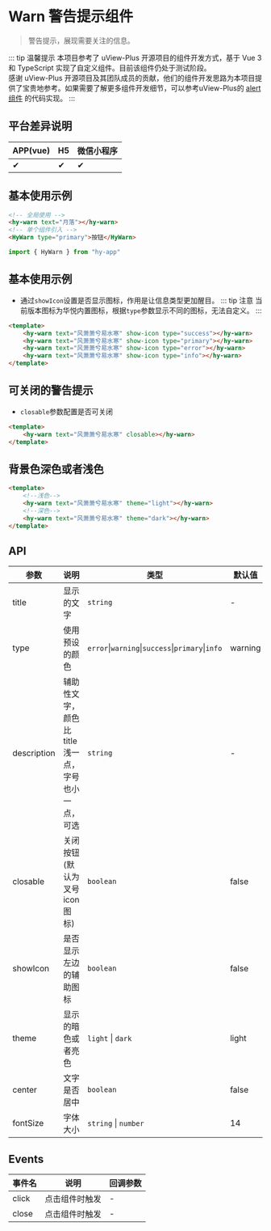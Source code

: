 # Warn 警告提示组件
> 警告提示，展现需要关注的信息。

::: tip 温馨提示
本项目参考了 uView-Plus 开源项目的组件开发方式，基于 Vue 3 和 TypeScript 实现了自定义组件。目前该组件仍处于测试阶段。<br>
感谢 uView-Plus 开源项目及其团队成员的贡献，他们的组件开发思路为本项目提供了宝贵地参考。如果需要了解更多组件开发细节，可以参考uView-Plus的 [alert组件](https://uiadmin.net/uview-plus/components/alert.html) 的代码实现。
:::

## 平台差异说明

| APP(vue) | H5 | 微信小程序 |
|-----|----|-------|
| ✔   | ✔  | ✔     |

## 基本使用示例

```html
<!-- 全局使用 -->
<hy-warn text="月落"></hy-warn>
<!-- 单个组件引入 -->
<HyWarn type="primary">按钮</HyWarn>
```
```ts
import { HyWarn } from "hy-app"
```

## 基本使用示例
- 通过`showIcon`设置是否显示图标，作用是让信息类型更加醒目。
::: tip 注意 
当前版本图标为华悦内置图标，根据`type`参数显示不同的图标，无法自定义。
:::
```html
<template>
    <hy-warn text="风萧萧兮易水寒" show-icon type="success"></hy-warn>
    <hy-warn text="风萧萧兮易水寒" show-icon type="primary"></hy-warn>
    <hy-warn text="风萧萧兮易水寒" show-icon type="error"></hy-warn>
    <hy-warn text="风萧萧兮易水寒" show-icon type="info"></hy-warn>
</template>
```

## 可关闭的警告提示
- `closable`参数配置是否可关闭
```html
<template>
    <hy-warn text="风萧萧兮易水寒" closable></hy-warn>
</template>
```

## 背景色深色或者浅色

```html
<template>
    <!--浅色-->
    <hy-warn text="风萧萧兮易水寒" theme="light"></hy-warn>
    <!--深色-->
    <hy-warn text="风萧萧兮易水寒" theme="dark"></hy-warn>
</template>
```

## API

| 参数          | 说明                          | 类型                                               | 默认值     |
|-------------|-----------------------------|--------------------------------------------------|---------|
| title       | 显示的文字                       | `string`                                         | -       |
| type        | 使用预设的颜色                     | `error`\|`warning`\|`success`\|`primary`\|`info` | warning |
| description | 辅助性文字，颜色比title浅一点，字号也小一点，可选 | `string`                                         | -       |
| closable    | 关闭按钮(默认为叉号icon图标)           | `boolean`                                        | false   |
| showIcon    | 是否显示左边的辅助图标                 | `boolean`                                        | false   |
| theme       | 显示的暗色或者亮色                   | `light` \| `dark`                                | light   |
| center      | 文字是否居中                      | `boolean`                                        | false   |
| fontSize    | 字体大小                        | `string` \| `number`                             | 14      |

## Events

| 事件名   | 说明      | 回调参数 |
|-------|---------|------|
| click | 点击组件时触发 | -    |
| close | 点击组件时触发 | -    |
